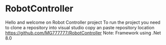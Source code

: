 # RobotController
Hello and welcome on Robot Controller project 
To run the project you need to clone a repository into visual studio copy an paste repository location https://github.com/MG777777/RobotController
Note: Framework using .Net 8.0
